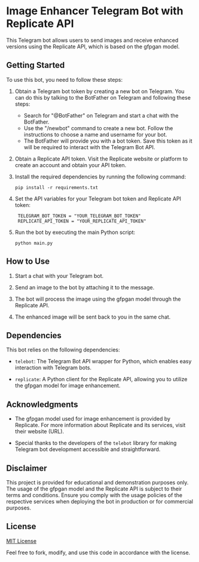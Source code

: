 # Image Enhancer Telegram Bot with Replicate API

This Telegram bot allows users to send images and receive enhanced versions using the Replicate API, which is based on the gfpgan model.

## Getting Started

To use this bot, you need to follow these steps:

1. Obtain a Telegram bot token by creating a new bot on Telegram. You can do this by talking to the BotFather on Telegram and following these steps:
   - Search for "@BotFather" on Telegram and start a chat with the BotFather.
   - Use the "/newbot" command to create a new bot. Follow the instructions to choose a name and username for your bot.
   - The BotFather will provide you with a bot token. Save this token as it will be required to interact with the Telegram Bot API.

2. Obtain a Replicate API token. Visit the Replicate website or platform to create an account and obtain your API token.

3. Install the required dependencies by running the following command:

   ```
   pip install -r requirements.txt
   ```

4. Set the API variables for your Telegram bot token and Replicate API token:

   ```
    TELEGRAM_BOT_TOKEN = "YOUR_TELEGRAM_BOT_TOKEN"
    REPLICATE_API_TOKEN = "YOUR_REPLICATE_API_TOKEN"
   ```

5. Run the bot by executing the main Python script:

   ```
   python main.py
   ```

## How to Use

1. Start a chat with your Telegram bot.

2. Send an image to the bot by attaching it to the message.

3. The bot will process the image using the gfpgan model through the Replicate API.

4. The enhanced image will be sent back to you in the same chat.

## Dependencies

This bot relies on the following dependencies:

- `telebot`: The Telegram Bot API wrapper for Python, which enables easy interaction with Telegram bots.

- `replicate`: A Python client for the Replicate API, allowing you to utilize the gfpgan model for image enhancement.

## Acknowledgments

- The gfpgan model used for image enhancement is provided by Replicate. For more information about Replicate and its services, visit their website (URL).

- Special thanks to the developers of the `telebot` library for making Telegram bot development accessible and straightforward.

## Disclaimer

This project is provided for educational and demonstration purposes only. The usage of the gfpgan model and the Replicate API is subject to their terms and conditions. Ensure you comply with the usage policies of the respective services when deploying the bot in production or for commercial purposes.

## License

[MIT License](LICENSE)

Feel free to fork, modify, and use this code in accordance with the license.